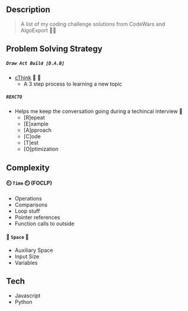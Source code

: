 ## Description
>A list of my coding challenge solutions from CodeWars and AlgoExport 👨‍💻

## Problem Solving Strategy 
##### ```Draw Act Build [D.A.B]```
- [cThink](https://github.com/getromandev/cThink) 👀 🤔
    - A 3 step process to learning a new topic

##### ```REACTO```
- Helps me keep the conversation going during a techincal interview 👔
    - [R]epeat
    - [E]xample
    - [A]pproach
    - [C]ode
    - [T]est
    - [O]ptimization

## Complexity
#### ⏲️ ```Time``` ⏲️ (FOCLP)
- Operations
- Comparisons
- Loop stuff
- Pointer references
- Function calls to outside

#### 🚀 ```Space``` 🚀 
- Auxiliary Space
- Input Size
- Variables

## Tech
- Javascript
- Python